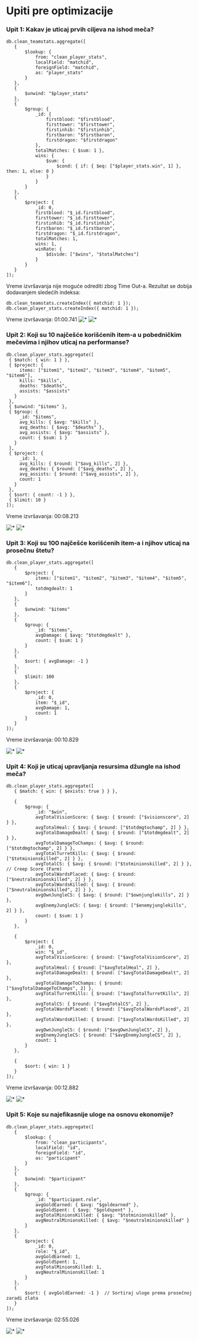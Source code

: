 # Upiti pre optimizacije

### Upit 1: Kakav je uticaj prvih ciljeva na ishod meča?
```
db.clean_teamstats.aggregate([
   {
       $lookup: {
           from: "clean_player_stats",
           localField: "matchid",
           foreignField: "matchid",
           as: "player_stats"
       }
   },
   {
       $unwind: "$player_stats"
   },
   {
       $group: {
           _id: {
               firstblood: "$firstblood",
               firsttower: "$firsttower",
               firstinhib: "$firstinhib",
               firstbaron: "$firstbaron",
               firstdragon: "$firstdragon"
           },
           totalMatches: { $sum: 1 },
           wins: {
               $sum: {
                   $cond: { if: { $eq: ["$player_stats.win", 1] }, then: 1, else: 0 }
               }
           }
       }
   },
   {
       $project: {
           _id: 0,
           firstblood: "$_id.firstblood",
           firsttower: "$_id.firsttower",
           firstinhib: "$_id.firstinhib",
           firstbaron: "$_id.firstbaron",
           firstdragon: "$_id.firstdragon",
           totalMatches: 1,
           wins: 1,
           winRate: {
               $divide: ["$wins", "$totalMatches"]
           }
       }
   }
]);
```
Vreme izvršavanja nije moguće odrediti zbog Time Out-a. Rezultat se dobija dodavanjem sledećih indeksa:
```
db.clean_teamstats.createIndex({ matchid: 1 });
db.clean_player_stats.createIndex({ matchid: 1 });
```
Vreme izvršavanja: 01:00.741
![*](images/1.1.png)
![*](images/1.2.png)


### Upit 2: Koji su 10 najčešće korišćenih item-a u pobedničkim mečevima i njihov uticaj na performanse? 
```
db.clean_player_stats.aggregate([
 { $match: { win: 1 } },
 { $project: {
     items: ["$item1", "$item2", "$item3", "$item4", "$item5", "$item6"],
     kills: "$kills",
     deaths: "$deaths",
     assists: "$assists"
   }
 },
 { $unwind: "$items" },
 { $group: {
     _id: "$items",
     avg_kills: { $avg: "$kills" },
     avg_deaths: { $avg: "$deaths" },
     avg_assists: { $avg: "$assists" },
     count: { $sum: 1 }
   }
 },
 { $project: {
     _id: 1,
     avg_kills: { $round: ["$avg_kills", 2] },
     avg_deaths: { $round: ["$avg_deaths", 2] },
     avg_assists: { $round: ["$avg_assists", 2] },
     count: 1
   }
 },
 { $sort: { count: -1 } },
 { $limit: 10 }
]);
```

Vreme izvršavanja: 00:08.213

![*](images/2.1.png)
![*](images/2.2.png)

### Upit 3: Koji su 100 najčešće korišćenih item-a i njihov uticaj na prosečnu štetu?
```
db.clean_player_stats.aggregate([
   {
       $project: {
           items: ["$item1", "$item2", "$item3", "$item4", "$item5", "$item6"],
           totdmgdealt: 1
       }
   },
   {
       $unwind: "$items"
   },
   {
       $group: {
           _id: "$items",
           avgDamage: { $avg: "$totdmgdealt" },
           count: { $sum: 1 }
       }
   },
   {
       $sort: { avgDamage: -1 }
   },
   {
       $limit: 100
   },
   {
       $project: {
           _id: 0,
           item: "$_id",
           avgDamage: 1,
           count: 1
       }
   }
]);
```
Vreme izvršavanja: 00:10.829

![*](images/3.1.png)
![*](images/3.2.png)

### Upit 4: Koji je uticaj upravljanja resursima džungle na ishod meča?
```
db.clean_player_stats.aggregate([
   { $match: { win: { $exists: true } } },
  
   {
       $group: {
           _id: "$win",
           avgTotalVisionScore: { $avg: { $round: ["$visionscore", 2] } },
           avgTotalHeal: { $avg: { $round: ["$totdmgtochamp", 2] } },
           avgTotalDamageDealt: { $avg: { $round: ["$totdmgdealt", 2] } },
           avgTotalDamageToChamps: { $avg: { $round: ["$totdmgtochamp", 2] } },
           avgTotalTurretKills: { $avg: { $round: ["$totminionskilled", 2] } },
           avgTotalCS: { $avg: { $round: ["$totminionskilled", 2] } },  // Creep Score (Farm)
           avgTotalWardsPlaced: { $avg: { $round: ["$neutralminionskilled", 2] } },
           avgTotalWardsKilled: { $avg: { $round: ["$neutralminionskilled", 2] } },
           avgOwnJungleCS: { $avg: { $round: ["$ownjunglekills", 2] } },
           avgEnemyJungleCS: { $avg: { $round: ["$enemyjunglekills", 2] } },
           count: { $sum: 1 }
       }
   },
  
   {
       $project: {
           _id: 0,
           win: "$_id",
           avgTotalVisionScore: { $round: ["$avgTotalVisionScore", 2] },
           avgTotalHeal: { $round: ["$avgTotalHeal", 2] },
           avgTotalDamageDealt: { $round: ["$avgTotalDamageDealt", 2] },
           avgTotalDamageToChamps: { $round: ["$avgTotalDamageToChamps", 2] },
           avgTotalTurretKills: { $round: ["$avgTotalTurretKills", 2] },
           avgTotalCS: { $round: ["$avgTotalCS", 2] },
           avgTotalWardsPlaced: { $round: ["$avgTotalWardsPlaced", 2] },
           avgTotalWardsKilled: { $round: ["$avgTotalWardsKilled", 2] },
           avgOwnJungleCS: { $round: ["$avgOwnJungleCS", 2] },
           avgEnemyJungleCS: { $round: ["$avgEnemyJungleCS", 2] },
           count: 1
       }
   },
  
   {
       $sort: { win: 1 }
   }
]);
```
Vreme izvršavanja: 00:12.882

![*](images/4.1.png)
![*](images/4.2.png)

### Upit 5: Koje su najefikasnije uloge na osnovu ekonomije?
```
db.clean_player_stats.aggregate([
   {
       $lookup: {
           from: "clean_participants",
           localField: "id",
           foreignField: "id",
           as: "participant"
       }
   },
   {
       $unwind: "$participant"
   },
   {
       $group: {
           _id: "$participant.role",
           avgGoldEarned: { $avg: "$goldearned" },
           avgGoldSpent: { $avg: "$goldspent" },
           avgTotalMinionsKilled: { $avg: "$totminionskilled" },
           avgNeutralMinionsKilled: { $avg: "$neutralminionskilled" }
       }
   },
   {
       $project: {
           _id: 0,
           role: "$_id",
           avgGoldEarned: 1,
           avgGoldSpent: 1,
           avgTotalMinionsKilled: 1,
           avgNeutralMinionsKilled: 1
       }
   },
   {
       $sort: { avgGoldEarned: -1 }  // Sortiraj uloge prema prosečnoj zaradi zlata
   }
]);
```
Vreme izvršavanja: 02:55.026

![*](images/5.1.png)
![*](images/5.2.png)
